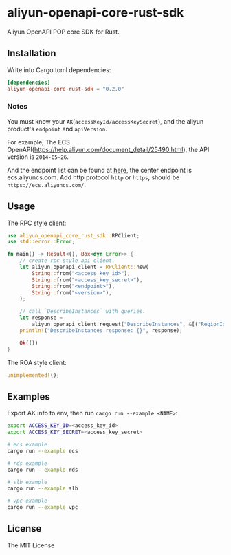 # aliyun-openapi-core-rust-sdk

Aliyun OpenAPI POP core SDK for Rust.

## Installation

Write into Cargo.toml dependencies:

```toml
[dependencies]
aliyun-openapi-core-rust-sdk = "0.2.0"
```

### Notes

You must know your `AK`(`accessKeyId/accessKeySecret`), and the aliyun product's `endpoint` and `apiVersion`.

For example, The ECS OpenAPI(https://help.aliyun.com/document_detail/25490.html), the API version is `2014-05-26`.

And the endpoint list can be found at [here](https://help.aliyun.com/document_detail/25489.html), the center endpoint is ecs.aliyuncs.com. Add http protocol `http` or `https`, should be `https://ecs.aliyuncs.com/`.

## Usage

The RPC style client:

```rust
use aliyun_openapi_core_rust_sdk::RPClient;
use std::error::Error;

fn main() -> Result<(), Box<dyn Error>> {
    // create rpc style api client.
    let aliyun_openapi_client = RPClient::new(
        String::from("<access_key_id>"),
        String::from("<access_key_secret>"),
        String::from("<endpoint>"),
        String::from("<version>"),
    );

    // call `DescribeInstances` with queries.
    let response =
        aliyun_openapi_client.request("DescribeInstances", &[("RegionId", "cn-hangzhou")])?;
    println!("DescribeInstances response: {}", response);

    Ok(())
}
```

The ROA style client:

```rust
unimplemented!();
```

## Examples

Export AK info to env, then run `cargo run --example <NAME>`:

```sh
export ACCESS_KEY_ID=<access_key_id>
export ACCESS_KEY_SECRET=<access_key_secret>

# ecs example
cargo run --example ecs

# rds example
cargo run --example rds

# slb example
cargo run --example slb

# vpc example
cargo run --example vpc
```

## License
The MIT License
